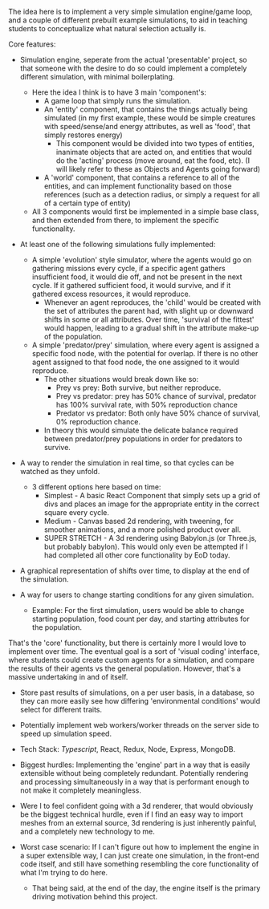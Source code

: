 The idea here is to implement a very simple simulation engine/game loop, and a couple of different prebuilt example simulations, to aid in teaching students to conceptualize what natural selection actually is.

Core features:

- Simulation engine, seperate from the actual 'presentable' project, so that someone with the desire to do so could implement a completely different simulation, with minimal boilerplating.

  - Here the idea I think is to have 3 main 'component's:
    - A game loop that simply runs the simulation.
    - An 'entity' component, that contains the things actually being simulated (in my first example, these would be simple creatures with speed/sense/and energy attributes, as well as 'food', that simply restores energy)
      - This component would be divided into two types of entities, inanimate objects that are acted on, and entities that would do the 'acting' process (move around, eat the food, etc). (I will likely refer to these as Objects and Agents going forward)
    - A 'world' component, that contains a reference to all of the entities, and can implement functionality based on those references (such as a detection radius, or simply a request for all of a certain type of entity)
  - All 3 components would first be implemented in a simple base class, and then extended from there, to implement the specific functionality.

- At least one of the following simulations fully implemented:

  - A simple 'evolution' style simulator, where the agents would go on gathering missions every cycle, if a specific agent gathers insufficient food, it would die off, and not be present in the next cycle. If it gathered sufficient food, it would survive, and if it gathered excess resources, it would reproduce.
    - Whenever an agent reproduces, the 'child' would be created with the set of attributes the parent had, with slight up or downward shifts in some or all attributes. Over time, 'survival of the fittest' would happen, leading to a gradual shift in the attribute make-up of the population.
  - A simple 'predator/prey' simulation, where every agent is assigned a specific food node, with the potential for overlap. If there is no other agent assigned to that food node, the one assigned to it would reproduce.
    - The other situations would break down like so:
      - Prey vs prey: Both survive, but neither reproduce.
      - Prey vs predator: prey has 50% chance of survival, predator has 100% survival rate, with 50% reproduction chance
      - Predator vs predator: Both only have 50% chance of survival, 0% reproduction chance.
    - In theory this would simulate the delicate balance required between predator/prey populations in order for predators to survive.

- A way to render the simulation in real time, so that cycles can be watched as they unfold.

  - 3 different options here based on time:
    - Simplest - A basic React Component that simply sets up a grid of divs and places an image for the appropriate entity in the correct square every cycle.
    - Medium - Canvas based 2d rendering, with tweening, for smoother animations, and a more polished product over all.
    - SUPER STRETCH - A 3d rendering using Babylon.js (or Three.js, but probably babylon). This would only even be attempted if I had completed all other core functionality by EoD today.

- A graphical representation of shifts over time, to display at the end of the simulation.

- A way for users to change starting conditions for any given simulation.
  - Example: For the first simulation, users would be able to change starting population, food count per day, and starting attributes for the population.

That's the 'core' functionality, but there is certainly more I would love to implement over time. The eventual goal is a sort of 'visual coding' interface, where students could create custom agents for a simulation, and compare the results of their agents vs the general population. However, that's a massive undertaking in and of itself.

- Store past results of simulations, on a per user basis, in a database, so they can more easily see how differing 'environmental conditions' would select for different traits.
- Potentially implement web workers/worker threads on the server side to speed up simulation speed.
- Tech Stack: _Typescript_, React, Redux, Node, Express, MongoDB.

- Biggest hurdles: Implementing the 'engine' part in a way that is easily extensible without being completely redundant. Potentially rendering and processing simultaneously in a way that is performant enough to not make it completely meaningless.
- Were I to feel confident going with a 3d renderer, that would obviously be the biggest technical hurdle, even if I find an easy way to import meshes from an external source, 3d rendering is just inherently painful, and a completely new technology to me.

- Worst case scenario: If I can't figure out how to implement the engine in a super extensible way, I can just create one simulation, in the front-end code itself, and still have something resembling the core functionality of what I'm trying to do here.
  - That being said, at the end of the day, the engine itself is the primary driving motivation behind this project.
